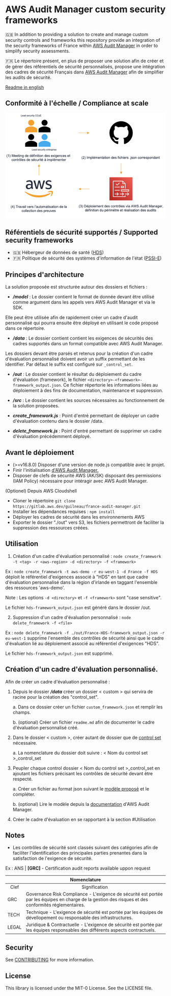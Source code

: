 # AWS Audit Manager custom security frameworks
:gb: In addition to providing a solution to create and manage custom security controls and frameworks this repository provide an integration of the security frameworks of France within <a href="https://aws.amazon.com/audit-manager/">AWS Audit Manager</a> in order to simplify security assessments. 

:fr: Le répertoire présent, en plus de proposer une solution afin de créer et de gérer des référentiels de sécurité personnalisés, propose une intégration des cadres de sécurité Français dans <a href="https://aws.amazon.com/audit-manager/">AWS Audit Manager</a> afin de simplifier les audits de sécurité.

[Readme in english](./readme-en.md)

## Conformité à l'échelle / Compliance at scale

![Compliance at scale](./img/readme/readme-fr.png)

## Référentiels de sécurité supportés / Supported security frameworks
- :gb: Hébergeur de données de santé ([HDS](./data/France/HDS/readme.md))
- :fr: Politique de sécurité des systèmes d'information de l'état ([PSSI-E](./data/France/PSSIE/readme.md))

## Principes d'architecture

La solution proposée est structurée autour des dossiers et fichiers :
- ***/model*** : Le dossier contient le format de donnée devant être utilisé comme argument dans les appels vers AWS Audit Manager et via le SDK. 

Elle peut être utilisée afin de rapidement créer un cadre d'audit personnalisé qui pourra ensuite être déployé en utilisant le code proposé dans ce répertoire.

- ***/data*** : Le dossier contient contient les exigences de sécurités des cadres supportés dans un format compatible avec AWS Audit Manager.

Les dossiers devant être parsés et retenus pour la création d'un cadre d'évaluation personnalisé doivent avoir un suffix permettant de les identifier. Par défaut le suffix est configuré sur ```_control_set```.

- ***/out*** : Le dossier contient le résultat du déploiement du cadre d'évaluation (framework), le fichier ```<directory>-<framework>-framework_output.json```. Ce fichier répertorie les informations liées au déploiement à des fins de documentation, maintenance et suppression.

- ***/src*** : Le dossier contient les sources nécessaires au fonctionnement de la solution proposées.

- ***create_framework.js*** : Point d'entré permettant de déployer un cadre d'évaluation contenu dans le dossier /data.

- ***delete_framework.js*** : Point d'entré permettant de supprimer un cadre d'évaluation précédemment déployé.

## Avant le déploiement

- (>=v16.8.0) Disposer d'une version de node.js compatible avec le projet.
- Finir l'initialisation <a href="https://docs.aws.amazon.com/audit-manager/latest/userguide/setting-up.html"> d'AWS Audit Manager.</a>
- Disposer de clefs de sécurité AWS (AK/SK) disposant des permissions (IAM Policy) nécessaire pour intéragir avec AWS Audit Manager.

(Optionel) Depuis AWS Cloudshell
- Cloner le répertoire ```git clone https://gitlab.aws.dev/guilneau/france-audit-manager.git```
- Installer les dépendances requises : ```npm install```
- Déployer les cadres de sécurité dans les environnements AWS
- Exporter le dossier "./out" vers S3, les fichiers permettront de faciliter la suppression des ressources créées.

## Utilisation

1. Création d'un cadre d'évaluation personnalisé : 
```node create_framework -t <tag> -r <aws-region> -d <directory> -f <framework>```

Ex : ```node create_framework -t aws-demo -r eu-west-1 -d France -f HDS``` déploit le référentiel d'exigences associé à "HDS" en tant que cadre d'évaluation personnalisé dans la région d'irlande en taggant l'ensemble des ressources 'aws-demo'.

Note : Les options ```-d <directory>``` et ```-f <framework>``` sont "case sensitive".

Le fichier ```hds-framework_output.json``` est généré dans le dossier /out.

2. Suppression d'un cadre d'évaluation personnalisé : ```node delete_framework -f <file>```

Ex : ```node delete_framework -f ./out/France-HDS-framework_output.json -r eu-west-1``` supprime l'ensemble des contrôles de sécurité ainsi que le cadre d'évaluation lié au déploiement associé au référentiel d'exigences "HDS". 

Le fichier ```hds-framework_output.json``` est supprimé.

## Création d'un cadre d'évaluation personnalisé.

Afin de créer un cadre d'évaluation personnalisé :

1. Depuis le dossier ***/data*** créer un dossier < custom > qui servira de racine pour la création des "control_set".

    a. Dans ce dossier créer un fichier ```custom_framework.json``` et remplir les champs.

    b. (optional) Créer un fichier ```readme.md``` afin de documenter le cadre d'évaluation personnalisé créé.

2. Dans le dossier < custom >, créer autant de dossier que de <a href="https://docs.aws.amazon.com/audit-manager/latest/APIReference/API_ControlSet.html">control set</a> nécessaire.

    a. La nomenclature du dossier doit suivre : < Nom du control set >_control_set

3. Peupler chaque control dossier < Nom du control set >_control_set en ajoutant les fichiers précisant les contrôles de sécurité devant être respecté.

    a. Créer un fichier au format json suivant le [modèle proposé](./model/sec_control-model.json) et le compléter.

    b. (optional) Lire le modèle depuis la <a href="https://docs.aws.amazon.com/audit-manager/latest/APIReference/API_Control.html">documentation</a> d'AWS Audit Manager.

4. Créer le cadre d'évaluation en se rapportant à la section #Utilisation

## Notes
- Les contrôles de sécurité sont classés suivant des catégories afin de faciliter l'identification des principales parties prenantes dans la satisfaction de l'exigence de sécurité.

Ex : ANS | **[GRC]** - Certification audit reports available uppon request

<table style="width:100%;">
    <thead>
        <tr>
            <th colspan="2" style="text-align:center">Nomenclature</th>
        </tr>
    </thead>
    <tbody >
        <tr>
            <td style="text-align:center">Clef</td>
            <td style="text-align:center">Signification</td>
        </tr>
        <tr>
            <td>GRC</td>
            <td>Governance Risk Compliance - L'exigence de sécurité est portée par les équipes en charge de la gestion des risques et des conformités réglementaires.</td>
        </tr>
        <tr>
            <td>TECH</td>
            <td>Technique - L'exigence de sécurité est portée par les équipes de dévellopement ou responsable des infrastructures.</td>
        </tr>
        <tr>
            <td>LEGAL</td>
            <td>Juridique & Contractuelle - L'exigence de sécurité est portée par les équipes responsables des différents aspects contractuels.</td>
        </tr>
    </tbody>
</table>

## Security

See [CONTRIBUTING](CONTRIBUTING.md) for more information.

## License

This library is licensed under the MIT-0 License. See the LICENSE file.